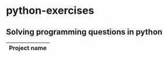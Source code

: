 # python-exercises
## Solving programming questions in python

| Project name       |
| ----------------   | 
